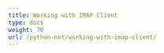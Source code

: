 ```yaml
---
title: Working with IMAP Client
type: docs
weight: 70
url: /python-net/working-with-imap-client/
---
```



